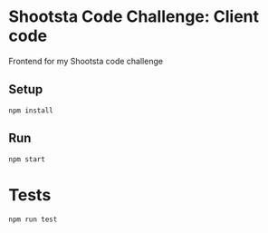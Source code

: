 # Shootsta Code Challenge: Client code

Frontend for my Shootsta code challenge

## Setup

`npm install`

## Run

`npm start`

# Tests

`npm run test`
